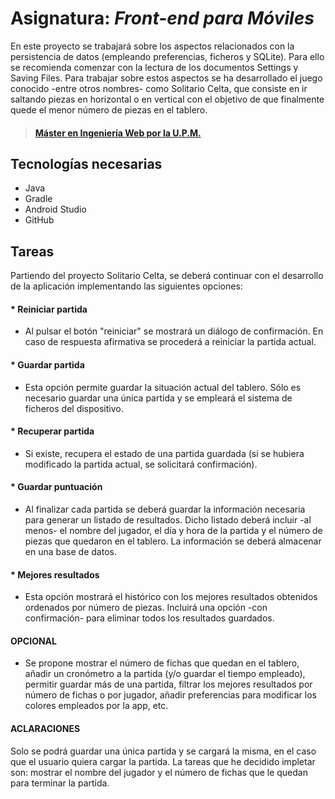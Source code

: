 # Asignatura: *Front-end para Móviles*
En este proyecto se trabajará sobre los aspectos relacionados con la persistencia de datos (empleando preferencias, ficheros y SQLite). Para ello se recomienda comenzar con la lectura de los documentos Settings y Saving Files. Para trabajar sobre estos aspectos se ha desarrollado el juego conocido -entre otros nombres- como Solitario Celta, que consiste en ir saltando piezas en horizontal o en vertical con el objetivo de que finalmente quede el menor número de piezas en el tablero.
> #### [Máster en Ingeniería Web por la U.P.M.](http://miw.etsisi.upm.es)

## Tecnologías necesarias
* Java
* Gradle
* Android Studio
* GitHub

## Tareas
Partiendo del proyecto Solitario Celta, se deberá continuar con el desarrollo de la aplicación implementando las siguientes opciones:
#### * Reiniciar partida
* Al pulsar el botón "reiniciar" se mostrará un diálogo de confirmación. En caso de respuesta afirmativa se procederá a reiniciar la partida actual.

#### * Guardar partida
* Esta opción permite guardar la situación actual del tablero. Sólo es necesario guardar una única partida y se empleará el sistema de ficheros del dispositivo.

#### * Recuperar partida
* Si existe, recupera el estado de una partida guardada (si se hubiera modificado la partida actual, se solicitará confirmación).

#### * Guardar puntuación
* Al finalizar cada partida se deberá guardar la información necesaria para generar un listado de resultados. Dicho listado deberá incluir -al menos- el nombre del jugador, el día y hora de la partida y el número de piezas que quedaron en el tablero. La información se deberá almacenar en una base de datos.

#### * Mejores resultados
* Esta opción mostrará el histórico con los mejores resultados obtenidos ordenados por número de piezas. Incluirá una opción -con confirmación- para eliminar todos los resultados guardados.

#### OPCIONAL
* Se propone mostrar el número de fichas que quedan en el tablero, añadir un cronómetro a la partida (y/o guardar el tiempo empleado), permitir guardar más de una partida, filtrar los mejores resultados por número de fichas o por jugador, añadir preferencias para modificar los colores empleados por la app, etc.


#### ACLARACIONES
Solo se podrá guardar una única partida y se cargará la misma, en el caso que el usuario quiera cargar la partida.
La tareas que he decidido impletar son: mostrar el nombre del jugador y el número de fichas que le quedan para terminar la partida.